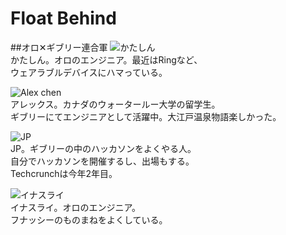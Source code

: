 # Float Behind
##オロ✕ギブリー連合軍
![かたしん](https://dl.dropboxusercontent.com/s/bfcy5rf31aezl7k/1800415_715733438508234_3418186593766196886_n.jpg?dl=0)  
かたしん。オロのエンジニア。最近はRingなど、<br>ウェアラブルデバイスにハマっている。

![Alex chen](https://dl.dropboxusercontent.com/s/c6zd4qhn2egg5v8/10868051_10203622102018521_8404347818546859804_n.jpg?dl=0)  
アレックス。カナダのウォータールー大学の留学生。<br>ギブリーにてエンジニアとして活躍中。大江戸温泉物語楽しかった。

![JP](https://dl.dropboxusercontent.com/s/v7c1hqo8z03cl8v/11934979_10153631572194662_2377866645470755756_n-1.jpg?dl=0)  
JP。ギブリーの中のハッカソンをよくやる人。<br>自分でハッカソンを開催するし、出場もする。<br>Techcrunchは今年2年目。

![イナスライ](https://dl.dropboxusercontent.com/s/rwava6961ufkog3/ina.png)  
イナスライ。オロのエンジニア。<br>フナッシーのものまねをよくしている。
